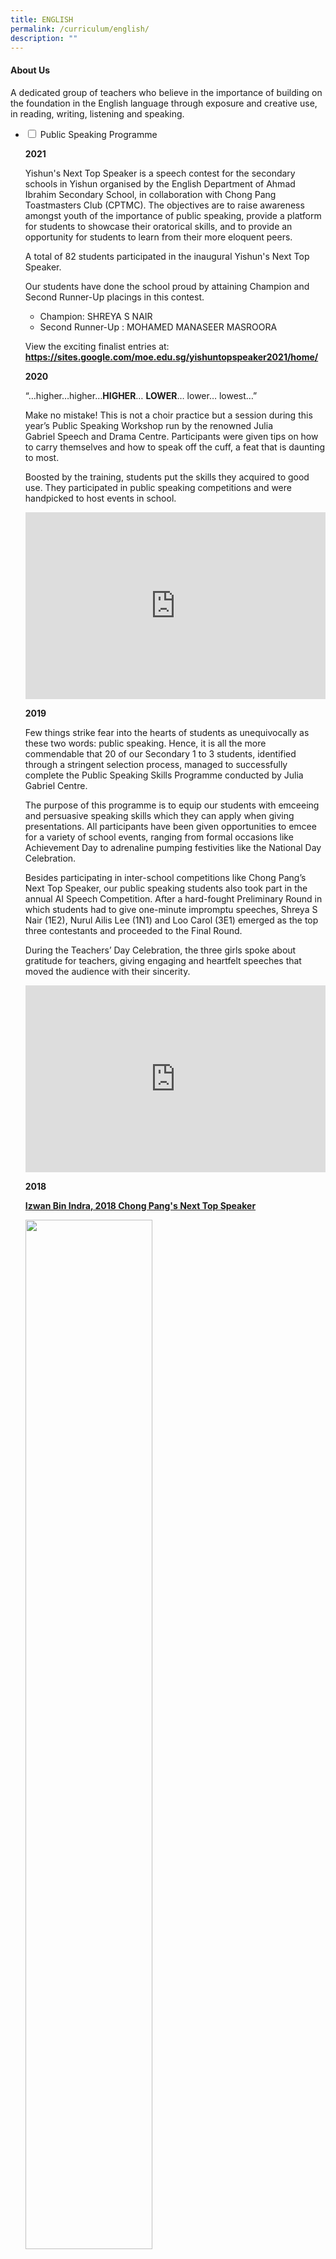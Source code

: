 ```yaml
---
title: ENGLISH
permalink: /curriculum/english/
description: ""
---
```

<h4><strong>About Us</strong></h4>
<p>A dedicated group of teachers who believe in the importance of building on the foundation in the English language through exposure and creative use, in reading, writing, listening and speaking.</p>
<ul class="jekyllcodex_accordion">
<li><input id="accordion1" type="checkbox" /> <label for="accordion1">Public Speaking Programme</label>
<div>
<p><strong>2021</strong></p>
<p>Yishun's Next Top Speaker is a speech contest for the secondary schools in Yishun organised by the English Department of Ahmad Ibrahim Secondary School, in collaboration with Chong Pang Toastmasters Club (CPTMC). The objectives are to raise awareness amongst youth of the importance of public speaking, provide a platform for students to showcase their oratorical skills, and to provide an opportunity for students to learn from their more eloquent peers.</p>
<p>A total of 82 students participated in the inaugural Yishun's Next Top Speaker.</p>
<p>Our students have done the school proud by attaining Champion and Second Runner-Up placings in this contest.</p>
<ul>
<li>Champion: SHREYA S NAIR</li>
<li>Second Runner-Up : MOHAMED MANASEER MASROORA</li>
</ul>
<p>View the exciting finalist entries at:<br /><strong><a href="https://sites.google.com/moe.edu.sg/yishuntopspeaker2021/home/" target="_blank" rel="noopener">https://sites.google.com/moe.edu.sg/yishuntopspeaker2021/home/</a></strong></p>
<p><strong>2020</strong></p>
<p>&ldquo;&hellip;higher&hellip;higher&hellip;<strong>HIGHER</strong>&hellip;&nbsp;<strong>LOWER</strong>&hellip; lower&hellip;&nbsp;lowest&hellip;&rdquo;&nbsp;</p>
<p>Make no mistake! This is not a choir practice but a session during this year&rsquo;s Public Speaking Workshop run by the renowned Julia Gabriel&nbsp;Speech and Drama Centre. Participants were given tips on how to carry themselves and how to speak off the cuff, a feat that is daunting to most.&nbsp;</p>
<p>Boosted by the training, students put the skills they acquired to good use. They participated in public speaking competitions and were handpicked to host events in school.&nbsp;</p>
<iframe src="https://docs.google.com/presentation/d/e/2PACX-1vRelctAs6vEGIvteXlFcwPGIq7O-H8dhSdmAYrsdP-QhE8MLPuEKuAP5aAnkjjjUe2TkD9aCYAlU_1f/embed?start=false&loop=false&delayms=5000" frameborder="0" width="480" height="299" allowfullscreen="true"></iframe>
<p><strong>2019</strong></p>
<p>Few things strike fear into the hearts of students as unequivocally as these two words: public speaking. Hence, it is all the more commendable that 20 of our Secondary 1 to 3 students, identified through a stringent selection process, managed to successfully complete the Public Speaking Skills Programme conducted by Julia Gabriel Centre.</p>
<p>The purpose of this programme is to equip our students with emceeing and persuasive speaking skills which they can apply when giving presentations. All participants have been given opportunities to emcee for a variety of school events, ranging from formal occasions like Achievement Day to adrenaline pumping festivities like the National Day Celebration.</p>
<p>Besides participating in inter-school competitions like Chong Pang&rsquo;s Next Top Speaker, our public speaking students also took part in the annual AI Speech Competition. After a hard-fought Preliminary Round in which students had to give one-minute impromptu speeches, Shreya S Nair (1E2), Nurul Ailis Lee (1N1) and Loo Carol (3E1) emerged as the top three contestants and proceeded to the Final Round.</p>
<p>During the Teachers&rsquo; Day Celebration, the three girls spoke about gratitude for teachers, giving engaging and heartfelt speeches that moved the audience with their sincerity.</p>
<iframe src="https://docs.google.com/presentation/d/e/2PACX-1vSW9X5r_ZX0z9Vm66AvR0soeD1sY39dImzcp_cpVt4EdDBTGbhq-1cmqiyg_1ZOzuTr6dvsr7y8Ulbl/embed?start=false&loop=false&delayms=5000" frameborder="0" width="480" height="299" allowfullscreen="true"></iframe>
<p><strong>2018</strong></p>
<p><strong><u>Izwan Bin Indra, 2018 Chong Pang's Next Top Speaker</u></strong></p>
<img style="width: 65%;" src="/images/Izwan%20Bin%20Indra_website.jpg" />
<p>Izwan Bin Indra (3E2) was declared 2018 Chong Pang's Next Top Speaker after battling with 8 other finalists. He exuded commanding stage presence and delivered his speech with conviction and flair. A pertinent speech (entitled Anti-social Social Network) wrapped in sincerity and adorned with a sprinkle of humour, it made us laugh, and it made us think. He also won the Crowd Favourite for Prepared Speech. Watch Izwan in action below.</p>
<div><iframe src="https://www.youtube.com/embed/dNcGpoXLMJ0" width="560" height="315" frameborder="0" allowfullscreen="allowfullscreen" data-mce-fragment="1"></iframe></div>
<p>Mercado Jose Gabriel Domingo (1E1) was the other finalist from Ahmad Ibrahim Secondary. Although he is only Secondary One, he delivered his speech with much confidence. Watch Gabriel in action below. <div>
<iframe src="https://www.youtube.com/embed/ayH2sCUvMqY" width="560" height="315" frameborder="0" allowfullscreen="allowfullscreen" data-mce-fragment="1"></iframe></div>
<p><strong><u>Winner of Unseen Poetry Debate at National Schools Literature Festival</u></strong></p>
<img style="width: 65%;" src="/images/Winner-of-Unseen-Poetry-Debate-at-National-Schools-Literature-Festival.jpg" />
<p>One may say it was beginner&rsquo;s luck that 4 students bagged a trophy in their maiden debate competition, but a stroke of luck it wasn&rsquo;t. With all the weeks of practice, mock debates with teachers, and video-calling to discuss and hone their arguments, these Pure Literature students from 4E3 demonstrated nothing less than pure grit and determination, scrutinising two poems in preparation for the Unseen Poetry Debate. New and inexperienced in debate they might have been, but won the praise of the judges they did for their close analysis. Winning despite being up against a debate-trained team from Evergreen Secondary School really gave these 4 young ladies a boost of confidence! Congratulations, Sarah, Sarefina, Serena and Chi Rou!</p>
<p>Winners<br />1. Sarah Tan Xin Hui 4E3<br />2. Sarefina Sindhu Victor 4E3<br />3. Yong Yi Xuan, Serena 4E3<br />4. Tay Chi Rou 4E3</p>
<p><strong><u>31st YMCA Plain English Speaking Awards (PESA)</u></strong></p>
<img style="width: 65%;" src="/images/PESA%20Logo.png" />
<p>This year, total of four students from the Public Speaking Programme represented the school to take part in the&nbsp;<strong><em>31st Plain English Speaking Awards (PESA)</em></strong>, an annual public-speaking competition organised by the YMCA.<br />Lau Jiaxi (1E2) and Loke Xin Yue (2N1) participated in the Lower Secondary category, while Chan Jun Da Edward (3E4) and Nawal bte Muhammad Mustafah (3E4) took part in the Upper Secondary category.</p>
<p><strong><u>Julia Gabriels Public Speaking Course</u></strong></p>
<iframe src="https://docs.google.com/presentation/d/e/2PACX-1vRgKilYeapq8csR4_XMUVfbu6g8qs3splismdBKRNrMLxfMOBqSwLPax3kTO1HrB2haRLKlbzlwDchY/embed?start=false&loop=false&delayms=5000" frameborder="0" width="480" height="299" allowfullscreen="true"></iframe>
<p>In its second year of running, the Julia Gabriels Public Speaking Course aims to provide opportunities for interested students to hone their public speaking skills.&nbsp;</p>
<p>The course consisted of a series of workshops conducted across Semester 1, where students were taught pronunciation, speech development, voice projection and improvisation.&nbsp;</p>
<p>After the programme, the participants were given opportunities to apply their public speaking skills in many school events and public speaking competitions. Students served as emcees in major events such as Achievement Day, and school celebrations such as Teachers&rsquo; Day and National Day. In addition, students also represented the school in public speaking competitions such as YMCA&rsquo;s Plain English Speaking Awards (PESA) and Chong Pang&rsquo;s Next Top Speaker 2017.</p>
<p>It was a joy to witness these students grow as confident and persuasive communicators.</p>
<p><strong>Participants</strong></p>
<table>
<tbody>
<tr>
<td>1E2</td>
<td>LEE WEE TECK</td>
<td>3E3</td>
<td>ATREYO BANERJEE</td>
</tr>
<tr>
<td>1E2</td>
<td>LAU JIA XI</td>
<td>3E3</td>
<td>SAREFINA SINDHU VICTOR</td>
</tr>
<tr>
<td>2E1</td>
<td>WONG WAI YI</td>
<td>3E3</td>
<td>IZZARILHAN B SELAMAT</td>
</tr>
<tr>
<td>2E1</td>
<td>DEEN LATOZA FEROZDEEN</td>
<td>3E4</td>
<td>CHAN JUN DA EDWARD</td>
</tr>
<tr>
<td>2E1</td>
<td>IZWAN B INDRA</td>
<td>3E4</td>
<td>NAWAL BTE MOHAMAD MUSTAFAH</td>
</tr>
<tr>
<td>2E3</td>
<td>THIAN YI EN</td>
<td>3E4</td>
<td>JESSICA LONG MEI YUN</td>
</tr>
<tr>
<td>2E3</td>
<td>LIM URNYI</td>
<td>3E4</td>
<td>KETHEESAN OLIVIA SURRTHI</td>
</tr>
<tr>
<td>2E4</td>
<td>ZURYN AISYAH BTE ZAINUDIN</td>
<td>3E4</td>
<td>FU KAILIN</td>
</tr>
<tr>
<td>2E4</td>
<td>NUR AMIRAH BTE ROHAIZAD</td>
<td>3E4</td>
<td>WANG XIN TIAN</td>
</tr>
<tr>
<td>2N1</td>
<td>LOKE XIN YUE</td>
<td>3N1</td>
<td>MOHAMED ANEESKHAN</td>
</tr>
<tr>
<td>2N1</td>
<td>TAN KAI YOUNG JEROME</td>
<td>3N2</td>
<td>VAISHNAVI VIGNESWARAN</td>
</tr>
<tr>
<td>3N2</td>
<td>SHAKIRA TEO ZIROU</td>
</tr>
<tr>
<td>3N2</td>
<td>MUHAMMAD NAZIRAN B NAZLAN</td>
</tr>
<tr>
<td>3T1</td>
<td>SHAUN LIM CHUANG YE</td>
</tr>
</tbody>
</table>
</div>
</li>
<li><input id="accordion2" type="checkbox" /> <label for="accordion2">Reading Programmes</label>
<div>
<p>Pupils develop the critical habit of reading to build knowledge, vocabulary as well as increase focus.</p>
<p>Below are some recommended titles:</p>
<ul>
<li><strong><a href="files/Fiction%20reading%20list.pdf" target="_blank" rel="noopener">Fiction Reading List</a></strong></li>
<li><strong><a href="/files/Popular%20Teen%20Series.pdf" target="_blank" rel="noopener">Popular Teen Series</a></strong></li>
<li><strong><a href="/files/Resource%20List%20for%20Teens%20-%20Horror.pdf" target="_blank" rel="noopener">Resource List for Teens - Horror</a></strong></li>
<li><strong><a href="/files/Resource%20List%20for%20Teens%20-%20Issues.pdf" target="_blank" rel="noopener">Resource List for Teens - Issues</a></strong></li>
<li><a href="/files/Resource%20List%20for%20Teens%20-%20Mystery.pdf" target="_blank" rel="noopener"><strong>Resource List for Teens - Mystery</a></strong></li>
</ul>
<p><strong><u>The AISS Reading Programme</u></strong></p>
<p>AI has been on the Read@NLB Programme since January 2015.&nbsp;<br />The focus has been to encourage and promote reading among our Lower Secondary students.&nbsp;<br />We closely track the reading habits of our students and set specific targets for the year.</p>
<p><strong><u>Think Green Jamboree</u></strong></p>
<p>Think Green Jamboree was held in Term 2, on the 10th of April 2017, and it was on the theme of the Environment and Climate Change. The reading genres of Science Fiction, Dystopia and others were explored, with screenings of documentaries on the theme of Saving the Environment. There were live music performances where a band was assembled, that played melodious tunes, with lyrics that developed the concept of a better Green Environment. There was also a hands-on, craft-making station where students created their own pieces of Art using recycled paper and other discarded material which was quite therapeutic! There was also the opportunity for students to formulate their thoughts and speak on specific aspects of the theme, based on taglines they happened to draw. In addition, there were Book Displays and readings on the Environment &amp; our Animal Friends. Students and teachers alike enjoyed the creation and use of the photo-booth, made of recycled materials with props.</p>
<iframe src="https://docs.google.com/presentation/d/e/2PACX-1vSnvDNUNPXWRj47yEsRK63oml5RhJH2deI48lT0YrAIwjgRfCEM-Uaaq7STc3vqBT_1u2hzy4yv_Ftn/embed?start=false&loop=false&delayms=5000" frameborder="0" width="480" height="299" allowfullscreen="true"></iframe>
<p><strong><u>Think Green Jamboree</u></strong></p>
<p>Held during the post-SA2 period, the October Jamboree &ndash; Spooktacular brought to students a series of activities and stories featuring the book genres of Horror and Thriller. One of the activities included a crime-scene investigation where students were challenged to solve a murder mystery at a staged crime scene. Students were also treated to a Movie Excerpt Screening to see how novels can come alive on screen. Excerpts of horror and thriller novels were read before the corresponding scenes of the same movies were screened. In addition, aspiring writers were encouraged to try their hand at writing two-sentence horror stories to scare their peers and teachers. Besides all these, students were also able to take photographs with their friends at the photo booth furnished with an array of masks and props. To top it all up, books written by acclaimed writers such as Stephen King and Dean Koontz were featured in an attention-grabbing book display that encouraged students to browse and borrow the books home.</p>
<iframe src="https://docs.google.com/presentation/d/e/2PACX-1vS31FMMpi_7dJnn895_pUYX7AQbP9aDUns7aBg-rAhFvxl-3zFM9iKerR1QsUVHU4pCWRSjZWMTixwr/embed?start=false&loop=false&delayms=5000" frameborder="0" width="480" height="299" allowfullscreen="true"></iframe>
</div>
</li>
<li><input id="accordion3" type="checkbox" /> <label for="accordion3">Writing Programme</label>
<div>
<p><span style="text-decoration: underline;"><strong>World Poetry Day</strong></span></p>
<p>Every year, on 21st March, the whole world celebrates all things poetry. This year, poetry has taken over AISS as the English and Literature department has planned a week-long series of activities to celebrate World Poetry Day.</p>
<img style="width: 75%;" src="/images/Students%20Poetry%20Display%20in%20the%20library.jpg" />
<p style="text-align: center;"><strong>Students&rsquo; Poetry Display in the library</strong></p>
<img style="width: 25%;" src="/images/Showcase%20of%20students%20poetry.jpg" align = "left" />
<p>The library showcased projects that were done by our Secondary 1 and 3 students. The Secondary 1 students designed album covers and created Instagram profiles to feature the main themes and characters of the two poetries they have learnt in class &ndash; &lsquo;On Turning Ten&rsquo; by Billy Collins and &lsquo;Tich Miller&rsquo; by Wendy Cope. The Secondary 3 students had a dramatic recital of the poems they were studying in class and recorded their recital in audio format. By scanning the QR code on display, AISS students got to listen to the recital performed by the students.</p>
<p>Another showcase was set up near the General Office and in front of the AI ARC. Our AI family was able to admire the good work of our Secondary 2 and 4 students who upcycled old library books by making inspirational blackout poetry from torn out pages.</p>
<p><strong>Showcase of students&rsquo; poetry near the General Office&nbsp;</strong></p>
<img style="width: 65%;" src="/images/Poems%20that%20reflect%20the%20theme%20of%20War%20and%20Conflict%20and%20The%20Pandemic.jpg" />
<p style="text-align: center;"><strong>Poems that reflect the theme of &lsquo;War and Conflict&rsquo; and &lsquo;The Pandemic&rsquo;</strong></p>
<img style="width: 65%;" src="/images/Students%20explored%20the%20theme%20of%20Animals%20and%20Wildlife.jpg" />
<p style="text-align: center;"><strong>Students explored the theme of &lsquo;Animals and Wildlife&rsquo; and express their ideas through poetry</strong></p>
<img style="width: 65%;" src="/images/Students%20enjoyed%20creating%20Instagram%20profiles%20and%20designing%20album%20covers.jpg" />
<p style="text-align: center;"><strong>Students enjoyed creating Instagram profiles and designing album covers to explore the characters from the poetry they studied in class</strong></p>
<p><span style="text-decoration: underline;"><strong>Launch of ContemplAtIons</strong></span></p>
<p>"ContemplAtIons" is a yearly anthology of short stories, poems, other writings and illustrations produced by the student participants of the EL Department's Creative Writing Programme. From 2020, to do our part for the environment, we shifted from print copies to digital e-publications. This has allowed the students to share their wonderful pieces with a wider audience and created a space for readers to engage with our writers. This year, we have Insta-poetry, rap videos, twin cinemas, self-illustrated e-books and Choose-You-Own-Adventure stories. It&rsquo;s a fiesta!</p>
<p>You can access the 2020 ContemplAtIons site here: <a href="https://sites.google.com/moe.edu.sg/contemplations-2020/home" target="_blank" rel="noopener">https://sites.google.com/moe.edu.sg/contemplations-2020/home</a></p>
<p>You can access the 2021 ContemplAtIons site here:&nbsp;<a href="https://sites.google.com/moe.edu.sg/contemplations2021/home" target="_blank" rel="noopener">https://sites.google.com/moe.edu.sg/contemplations2021/home</a></p>
<img style="width: 65%;" src="/images/Sahasra%20Chargonda%20from%203E1%20inviting%20Kevin%20Lin%20from%204E1%20to%20launch%20ContemplAtIons.jpg" />
<p style="text-align: center;"><strong>Sahasra Chargonda from 3E1 inviting Kevin Lin from 4E1 to launch &ldquo;ContemplAtIons&rdquo; by reciting an extract from his poem.</strong></p>
<img src="/images/mnc.png">
<p style="text-align: center;"><strong>Marsha &lsquo;Ardyana from 3N1 and Celest Loh from 2E4 reciting extracts of their poems and short stories.&nbsp;</strong></p>
<p><span style="text-decoration: underline;"><strong>The Queens&rsquo; Commonwealth Essay Competition 2021</strong></span></p>
<img style="width: 50%;" src="/images/Commonwealth%20Essay%20Competition%20logo.jpg" />
<div style="text-align: center;">Award Winners from Ahmad Ibrahim Secondary School&nbsp;</div>
<div style="text-align: center;">&nbsp;</div>
<div>
<div style="text-align: center;"><strong>Gold Award Winner</strong></div>
<div style="text-align: center;">4N2 Ang Jun Kai Ryan (<strong><u><a href="/files/SENIOR%204N2%20ANG%20JUN%20KAI%20RYAN.pdf" target="_blank" rel="noopener">Write Up</a></u></strong>)</div>
<div>
<table>
<tbody>
<tr>
<th style="text-align: center;" colspan="2">Silver Award Winners</th>
</tr>
<tr style="text-align: center;">
<td>1E1 EVA LEONG YU HUA</td>
<td>3E2 RAIF RUSYDI BIN YUSOFF</td>
</tr>
<tr style="text-align: center;">
<td>2E1 ADITYA SONU NAIR</td>
<td>3E3 RIFQY HADY BIN MOHAMMAD HADI</td>
</tr>
<tr style="text-align: center;">
<td>2E1 HANNAH ATHIRAH BINTE MOHAMED HAZEN</td>
<td>3E4 KDEN TAN MICHAEL</td>
</tr>
<tr style="text-align: center;">
<td>&nbsp;2E2 SAHASRA CHARGONDA</td>
<td>&nbsp;4E1 EUGENE WONG YONG QUAN</td>
</tr>
<tr style="text-align: center;">
<td>2N1 MARSHA ARDYANA BINTE SHAHIMAN AZMI</td>
<td>4E2 TAN JING XUAN&nbsp;</td>
</tr>
<tr style="text-align: center;">
<td>3E1 MIGUEL LOUIS LACSON MALELANG</td>
<td>4E3 SADHANA BALAJI MALUR</td>
</tr>
<tr style="text-align: center;">
<td>3E1 PHUA YONG LE</td>
<td>4N2 CELESTE WONG</td>
</tr>
<tr style="text-align: center;">
<td>4N2 CHONG ZI HUI ELENA</td>
</tr>
<tr style="text-align: center;">
<td>4N2 DAYANA BINTE ABDUL HADDY</td>
</tr>
</tbody>
</table>
</div>
<div style="text-align: center;"><strong>Bronze Award Winners</strong></div>
<div>
<table>
<tbody>
<tr style="text-align: center;">
<td>1E1 CALEB NG</td>
<td>3E1 SHERNICE SAH JIA YI</td>
</tr>
<tr style="text-align: center;">
<td>1E1 GORDON TAY</td>
<td>3E1 REGINA SEOW PEI YANG</td>
</tr>
<tr style="text-align: center;">
<td>1E1 MOHAMMED AARYAN HAZIM</td>
<td>3E1 LIM SWEE HONG&nbsp;</td>
</tr>
<tr style="text-align: center;">
<td>2E1 CARIS CHEW XIN RU</td>
<td>3E1 JOANN ROSHNI MARIADOS</td>
</tr>
<tr style="text-align: center;">
<td>2E1 MAYA ZARIFAH BINTE ZULKANAI</td>
<td>3E1 ANGELIN KOH JIA EN</td>
</tr>
<tr style="text-align: center;">
<td>2E1 XING WEI TAN</td>
<td>3E4 HAAZIQ RAIF BIN AZLAN</td>
</tr>
<tr style="text-align: center;">
<td>2E1 HEIDI CHNG</td>
<td>4E3 NUR RESHKA AYESHA BINTE GULAM</td>
</tr>
<tr style="text-align: center;">
<td>2N1 MUHAMMED MATIN MIRZA BIN&nbsp;ABDULLAH</td>
<td>4E3 NUR HAZIMAH BINTE MOHD REZAL</td>
</tr>
<tr style="text-align: center;">
<td>&nbsp;2N1 NUR KAMARIAH IHSAN BINTE&nbsp;MUCHSIN DAHALAN</td>
<td>4N2 ADRE BIN ALFIYAN</td>
</tr>
<tr style="text-align: center;">
<td>2N1 NICHOLAS TANG ZHIJIE</td>
<td>4N2 ASHRIEL AFIQ BIN ANUAR</td>
</tr>
<tr style="text-align: center;">
<td>2N1 NYLA BATRISYIA EVBUOMWAN</td>
<td>4N2 DARREN SIM ZHE ZHENG</td>
</tr>
<tr style="text-align: center;">
<td>2T2 ADLIN ILYANA AZMAN</td>
<td>4N2 NAYLI FRYSHA JEFFERY</td>
</tr>
<tr style="text-align: center;">
<td>3E1 CHLOE HO YI XUAN</td>
<td>4N2 NG WEI QIANG PERRY</td>
</tr>
<tr style="text-align: center;">
<td>3E1 NADIRA AISYAH SHAHRIN</td>
<td>4N2 NG WEN XI</td>
</tr>
<tr style="text-align: center;">
<td>3E1 ZHENG JINGXUAN</td>
<td>4N2 NUR ALISHAH MUHAMMAD NUR MUBIIN</td>
</tr>
<tr style="text-align: center;">
<td>3E1 VICKY ANG HUIQI</td>
<td>4N2 NURUL HANIS BINTE ROSLI</td>
</tr>
<tr style="text-align: center;">
<td>3E1 MUHAMMAD KHAIRUN RAIYAN</td>
<td>4N2 PUTERI RINA MARIANA BINTE RA'INE</td>
</tr>
<tr style="text-align: center;">
<td>3E1 MAK KAI XIN</td>
<td>4N2 SHARFINA BINTE MUHAMMAD&nbsp;SHAHRIZAL</td>
</tr>
<tr>
<td style="text-align: center;">3E1 TAN YI XUAN</td>
<td style="text-align: center;">4N2 TAN IG JUN, KEANE&nbsp;</td>
</tr>
</tbody>
</table>
</div>
<p><span style="text-decoration: underline;"><strong>The Queens&rsquo; Commonwealth Essay Competition 2020</strong></span></p>
<img style="width: 50%;" src="/images/Commonwealth%20Essay%20Competition%20logo.jpg" />
<div style="text-align: center;">Award Winners from Ahmad Ibrahim Secondary School&nbsp;</div>
<div style="text-align: center;">&nbsp;</div>
<div style="text-align: center;"><strong>Junior Category</strong></div>
<div style="text-align: center;"><strong>Silver Award Winners</strong></div>
<div style="text-align: center;">1E1 Maya Zarifah Binte Zulkana (<strong><a href="/files/S1-E1%20MAYA%20ZARIFAH%20BINTE%20ZULKANAI.pdf" target="_blank" rel="noopener">Write up</a></strong>)</div>
<div style="text-align: center;">1E1 Rachel Chew Rui Qi&nbsp;(<strong><a href="/files/S1-E1%20RACHEL%20CHEW%20RUI%20QI.pdf" target="_blank" rel="noopener">Write up</a></strong>)</div>
<div style="text-align: center;">1E2 Dawn Alethea Lowe En&nbsp;(<strong><a href="/files/poem_1E2_Dawn%20Alethea%20Lowe%20En_136%20.pdf" target="_blank" rel="noopener">Write up</a></strong>)</div>
<div style="text-align: center;">1E3 Tan Xing Ting Gracia&nbsp;(<strong><a href="/files//Tan%20Xing%20Ting%20Gracia_1E3.pdf" target="_blank" rel="noopener">Write up</a></strong>)</div>
<div style="text-align: center;">&nbsp;</div>
<div style="text-align: center;"><strong>Bronze Award Winners</strong></div>
<div style="text-align: center;">1E1 Haryz Aiman Bin Mohamed Sophian</div>
<div style="text-align: center;">1E1 Heidi Chng</div>
<div style="text-align: center;">1E1 Loh Yi-An Ian</div>
<div style="text-align: center;">1E1 Phoebe Michelle Tan Wen Jin</div>
<div style="text-align: center;">1E3 Hana Nurhusna</div>
<div style="text-align: center;">1E3 Klenn Yuan Jun Teo</div>
<div style="text-align: center;">1E3 Lekisha M</div>
<div style="text-align: center;">1E3 Masroora Mohamed Manaseer</div>
<div style="text-align: center;">1E4 Ng Jun Xi, Brayden</div>
<div style="text-align: center;">1E4 Sim Shi Ting</div>
<div style="text-align: center;">2E2 Audreya Suvanto</div>
<div style="text-align: center;">&nbsp;</div>
<div style="text-align: center;"><strong>Senior Category</strong></div>
<div style="text-align: center;"><strong>Silver Award Winners</strong></div>
<div style="text-align: center;">2E2 Nadira Aisyah Shahrin&nbsp;(<strong><a href="https://ahmadibrahimsec.moe.edu.sg/qql/slot/u529/Curriculum/English/Commonwealth%20Essay%20Competition/Writeup/Nadira%20Aisyah%20Shahrin_2E2.pdf" target="_blank" rel="noopener">Write up</a></strong>)</div>
<div style="text-align: center;">4E3 Winston Leong&nbsp;(<strong><a href="https://ahmadibrahimsec.moe.edu.sg/qql/slot/u529/Curriculum/English/Commonwealth%20Essay%20Competition/Writeup/Winston%20Leong_4E3.pdf" target="_blank" rel="noopener">Write up</a></strong>)</div>
<div style="text-align: center;">&nbsp;</div>
<div style="text-align: center;"><strong>Bronze Award Winners</strong></div>
<div style="text-align: center;">4N1 Joey Chong Jing Yee</div>
<div style="text-align: center;">4N2 Almagro Karl Drew Rubio</div>
<div style="text-align: center;">4N2 Dewi Diantirani Binte M Mohamed Salleh</div>
<div style="text-align: center;">4N2 Ru Bing Rachel</div>
<p><span style="text-decoration: underline;"><strong>Creative Writing Camp</strong></span></p>
<p><strong>2020</strong></p>
<p>With their eyebrows knitted, eyes averted and lips pursed, student-writers sat deep in thought as they analysed sample texts and pondered on feedback given on their submitted work. Due to the Circuit Breaker in May, the discussions for this year&rsquo;s workshop were held online.&nbsp;</p>
<p>&ldquo;Authenticity! Authenticity!&rdquo; The students were hounded on the need to write from their hearts to capture the real essence of everyday life in their works.</p>
<p>Despite the psychological distance inherent on virtual platforms, the students rose to the challenge and made each session vibrant with their insightful sharing. Their creative works will be consolidated in this year&rsquo;s edition of Contemplations!, supported with student illustrations.</p>
<p><strong>2019</strong></p>
<iframe src="https://docs.google.com/presentation/d/e/2PACX-1vREKyhRlKNy57qR4RUmBT-KzNQvLzADpB87YlrJbXo0Be_f6mi8Dmg6jhqFYuepEHjgXjfndJ0LQWSv/embed?start=false&loop=false&delayms=5000" frameborder="0" width="480" height="299" allowfullscreen="true"></iframe>
<p>&ldquo;Tap, tap, tap&rdquo; is the crisp sound of the keyboard that brings words to the page. Slowly but surely, a conflict is brewing, a character is breathing, a scene is forming&hellip; and a story is born. Its creators are none other than aspiring student writers at the Creative Writing Camp. This is where they learn to craft effective dialogue, create engaging plots and bring their characters to life.</p>
<p>If one thinks that story writing is a lone, arduous process, we have new forms of assistance this year. Student facilitators &ndash; campers from the year before &ndash; were roped in to guide their peers. Teacher mentors were also assigned to provide close support throughout the journey. We hope that with the support of teachers and friends, student writers will embrace this long-drawn but gratifying process<br />of story-making!</p>
<p>In fact, this endeavour to stretch our budding young writers began just 3 years ago, and in celebration of their talents, their stories were showcased in a Book Launch and Signing session. Contemplations, a collection of short stories written by students from the previous 2 years, was published. They had the coveted opportunity to do what professional writers do &ndash; share their stories in a teacher-facilitated interview before student fans and supporters. Rewarding was it to see friends and schoolmates marvelling at these handwritten works&hellip; and not forgetting, jostling for an autograph!</p>
<p><span style="text-decoration: underline;"><strong>The Queens&rsquo; Commonwealth Essay Competition 2017</strong></span></p>
<img style="width: 50%;" src="/images/Commonwealth%20Essay%20Competition%20logo.jpg" />
<p>The Queen&rsquo;s Commonwealth Essay Competition is the world&rsquo;s oldest schools&rsquo; international writing competition, managed by The Royal Commonwealth Society since 1883. Every year, it offers all Commonwealth youth aged 18 and under the opportunity to express their hopes for the future, opinions of the present, and thoughts on the past through the written word. The competition is used by individuals and teachers to build confidence, develop writing skills, support creativity and encourage critical thinking, using literacy to empower young people to become global citizens.<br />This year&rsquo;s theme invited young people to reflect on the topic of &lsquo;A Commonwealth for Peace&rsquo;. Over 12,300 young people from across the Commonwealth entered the Competition.<br />Among the 18 entries from Ahmad Ibrahim Secondary School, the following three students achieved commendable results:</p>
<img style="width: 65%;" src="/images/2017_1027-7.jpg" />
<p style="text-align: center;"><strong>Gold Award:</strong>&nbsp;Allyn Tay Shi Yi (2E4)<br /><strong>Silver Award:</strong>&nbsp;Leong Wai Yip Winston (1E3)<br /><strong>Bronze Award:</strong>&nbsp;Chloe Kaitlyn Leung Hui En (2E2)</p>
<p><strong><u>Creative Writing Camp 2017</u></strong></p>
<p>15 students were selected to participate in the Creative Writing Camp held from 1 to 2 June. Students were exposed to different approaches to writing, the creative process, writing tips and various other skills. They were also offered a glimpse into the world of publishing and had a go writing as professional writers write. It was truly an eye-opening experience.</p>
<p>Through the activities and gruelling hours spent at the camp, students built on each other&rsquo;s strengths, sharpened each other&rsquo;s writing and enhanced their own writing style and story. The results? Breath-taking short stories that deserve a place in a book. No less.</p>
<iframe src="https://docs.google.com/presentation/d/e/2PACX-1vTX-K6RkLvqwe668bFwjqWkdZmdLD4GVlCuScmSOtLuhVQ71foTaxPsTywklw6KmCZAbs47ySJjllKP/embed?start=false&loop=false&delayms=5000" frameborder="0" width="480" height="299" allowfullscreen="true"></iframe>
</div>
</li>
<li><input id="accordion4" type="checkbox" /> <label for="accordion4">Events</label>
<div>
<p><strong><u>English Language Day</u></strong></p>
<p>The annual English Language Day is designed to develop students&rsquo; English language skills through fun and interactive platforms.</p>
<p>This year, the event was divided into two segments &ndash; the Dare to Read segment and the mini games. In both segments, the students were involved in interactive games which build on their English skills, such as listening, viewing, reading and speaking.</p>
<p>In the Dare to Read segment, students were challenged to read snippets of short stories and infographics to answer quizzes. The students were competitive and won themselves many prizes.</p>
<p>For the mini games, students competed with one another in group-based games that widened their library of idioms and vocabulary. At the Taboo station, many of the students had to delve deep into their vocabulary bank to find suitable words to describe what were on their cards. They sure had a lot of fun!</p>
<iframe src="https://docs.google.com/presentation/d/e/2PACX-1vS-xlARiuuCqddDNqClWRLyAgDGx5NA14bX870vrPKOW5ZxH-H6iO9mMzvhXX2jBMHEtctTTQ6r1YwI/embed?start=false&loop=false&delayms=5000" frameborder="0" width="960" height="569" allowfullscreen="true"></iframe>
</div>
</li>
<li><input id="accordion5" type="checkbox" /> <label for="accordion5">Achievements</label>
<div>
<p><span style="text-decoration: underline;"><strong>The Queens&rsquo; Commonwealth Essay Competition 2020</strong></span></p>
<img style="width: 50%;" src="/images/Commonwealth%20Essay%20Competition%20logo.jpg" />
<div style="text-align: center;">Award Winners from Ahmad Ibrahim Secondary School&nbsp;</div>
<div style="text-align: center;">&nbsp;</div>
<div style="text-align: center;"><strong>Junior Category</strong></div>
<div style="text-align: center;"><strong>Silver Award Winners</strong></div>
<div style="text-align: center;">1E1 Maya Zarifah Binte Zulkana (<strong><a href="/files/S1-E1%20MAYA%20ZARIFAH%20BINTE%20ZULKANAI.pdf" target="_blank" rel="noopener">Write up</a></strong>)</div>
<div style="text-align: center;">1E1 Rachel Chew Rui Qi&nbsp;(<strong><a href="/files/S1-E1%20RACHEL%20CHEW%20RUI%20QI.pdf" target="_blank" rel="noopener">Write up</a></strong>)</div>
<div style="text-align: center;">1E2 Dawn Alethea Lowe En&nbsp;(<strong><a href="/files/poem_1E2_Dawn%20Alethea%20Lowe%20En_136%20.pdf" target="_blank" rel="noopener">Write up</a></strong>)</div>
<div style="text-align: center;">1E3 Tan Xing Ting Gracia&nbsp;(<strong><a href="/files//Tan%20Xing%20Ting%20Gracia_1E3.pdf" target="_blank" rel="noopener">Write up</a></strong>)</div>
<div style="text-align: center;">&nbsp;</div>
<div style="text-align: center;"><strong>Bronze Award Winners</strong></div>
<div style="text-align: center;">1E1 Haryz Aiman Bin Mohamed Sophian</div>
<div style="text-align: center;">1E1 Heidi Chng</div>
<div style="text-align: center;">1E1 Loh Yi-An Ian</div>
<div style="text-align: center;">1E1 Phoebe Michelle Tan Wen Jin</div>
<div style="text-align: center;">1E3 Hana Nurhusna</div>
<div style="text-align: center;">1E3 Klenn Yuan Jun Teo</div>
<div style="text-align: center;">1E3 Lekisha M</div>
<div style="text-align: center;">1E3 Masroora Mohamed Manaseer</div>
<div style="text-align: center;">1E4 Ng Jun Xi, Brayden</div>
<div style="text-align: center;">1E4 Sim Shi Ting</div>
<div style="text-align: center;">2E2 Audreya Suvanto</div>
<div style="text-align: center;">&nbsp;</div>
<div style="text-align: center;"><strong>Senior Category</strong></div>
<div style="text-align: center;"><strong>Silver Award Winners</strong></div>
<div style="text-align: center;">2E2 Nadira Aisyah Shahrin&nbsp;(<strong><a href="https://ahmadibrahimsec.moe.edu.sg/qql/slot/u529/Curriculum/English/Commonwealth%20Essay%20Competition/Writeup/Nadira%20Aisyah%20Shahrin_2E2.pdf" target="_blank" rel="noopener">Write up</a></strong>)</div>
<div style="text-align: center;">4E3 Winston Leong&nbsp;(<strong><a href="https://ahmadibrahimsec.moe.edu.sg/qql/slot/u529/Curriculum/English/Commonwealth%20Essay%20Competition/Writeup/Winston%20Leong_4E3.pdf" target="_blank" rel="noopener">Write up</a></strong>)</div>
<div style="text-align: center;">&nbsp;</div>
<div style="text-align: center;"><strong>Bronze Award Winners</strong></div>
<div style="text-align: center;">4N1 Joey Chong Jing Yee</div>
<div style="text-align: center;">4N2 Almagro Karl Drew Rubio</div>
<div style="text-align: center;">4N2 Dewi Diantirani Binte M Mohamed Salleh</div>
<div style="text-align: center;">4N2 Ru Bing Rachel</div>
<p><strong><u>Izwan Bin Indra, 2018 Chong Pang's Next Top Speaker</u></strong></p>
<img style="width: 65%;" src="/images/Izwan%20Bin%20Indra_website.jpg" />
<p>Izwan Bin Indra (3E2) was declared 2018 Chong Pang's Next Top Speaker after battling with 8 other finalists. He exuded commanding stage presence and delivered his speech with conviction and flair. A pertinent speech (entitled Anti-social Social Network) wrapped in sincerity and adorned with a sprinkle of humour, it made us laugh, and it made us think. He also won the Crowd Favourite for Prepared Speech. Watch Izwan in action below.</p>
<div><iframe src="https://www.youtube.com/embed/dNcGpoXLMJ0" width="560" height="315" frameborder="0" allowfullscreen="allowfullscreen" data-mce-fragment="1"></iframe></div>
<p>Mercado Jose Gabriel Domingo (1E1) was the other finalist from Ahmad Ibrahim Secondary. Although he is only Secondary One, he delivered his speech with much confidence. Watch Gabriel in action below. <div>
<iframe src="https://www.youtube.com/embed/ayH2sCUvMqY" width="560" height="315" frameborder="0" allowfullscreen="allowfullscreen" data-mce-fragment="1"></iframe></div>
<p><strong><u>Winner of Unseen Poetry Debate at National Schools Literature Festival</u></strong></p>
<img style="width: 65%;" src="/images/Winner-of-Unseen-Poetry-Debate-at-National-Schools-Literature-Festival.jpg" />
<p>One may say it was beginner&rsquo;s luck that 4 students bagged a trophy in their maiden debate competition, but a stroke of luck it wasn&rsquo;t. With all the weeks of practice, mock debates with teachers, and video-calling to discuss and hone their arguments, these Pure Literature students from 4E3 demonstrated nothing less than pure grit and determination, scrutinising two poems in preparation for the Unseen Poetry Debate. New and inexperienced in debate they might have been, but won the praise of the judges they did for their close analysis. Winning despite being up against a debate-trained team from Evergreen Secondary School really gave these 4 young ladies a boost of confidence! Congratulations, Sarah, Sarefina, Serena and Chi Rou!</p>
<p>Winners<br />1. Sarah Tan Xin Hui 4E3<br />2. Sarefina Sindhu Victor 4E3<br />3. Yong Yi Xuan, Serena 4E3<br />4. Tay Chi Rou 4E3</p>
<p><span style="text-decoration: underline;"><strong>The Queens&rsquo; Commonwealth Essay Competition 2017</strong></span></p>
<img style="width: 50%;" src="/images/Commonwealth%20Essay%20Competition%20logo.jpg" />
<p><strong><u>International Competitions and Assessments for Schools (ICAS) English Competition</u></strong></p>
<p><strong><u>2017</u></strong></p>
<p>62 students from Secondary One and Secondary Two took part in the 2017 ICAS English assessment organised by the University of New South Wales. In this international assessment, students are assessed in their reading and language skills, where they are required to locate, identify, interpret, infer and synthesise information in and about texts.</p>
<p>This year, the school achieved a total of 5 Distinction, 22 Credit and 5 Merit awards.</p>
<p style="text-align: center;"><strong>Distinction</strong></p>
<table style="margin-left: auto; margin-right: auto; height: 54px;">
<tbody>
<tr style="height: 18px;">
<td style="height: 18px; width: 278.469px;">1E1 Hulda Grace Teo</td>
<td style="height: 18px; width: 237.391px;">2E3 Beer-Sheba Tan</td>
</tr>
<tr style="height: 18px;">
<td style="height: 18px; width: 278.469px;">1E4 Alysia Nadia Binte Mohamed Satria</td>
<td style="height: 18px; width: 237.391px;">2E4 Chaves John Benryk Barnedo</td>
</tr>
<tr style="height: 18px;">
<td style="height: 18px; width: 278.469px;">1E4 Lim Yue Long, Xavier</td>
</tr>
</tbody>
</table>
<p style="text-align: center;"><strong>Credit</strong></p>
<table style="margin-left: auto; margin-right: auto;">
<tbody>
<tr>
<td>1E1 Muhammad Mujahid Bin Nazaruddin</td>
<td>1E4 Hiap Xin Yi Darleene</td>
</tr>
<tr>
<td>1E2 Tan Qing Wen</td>
<td>1E4 Lee Yong Wei</td>
</tr>
<tr>
<td>1E2 Ammar Fariheen Bin Shaffiq</td>
<td>1E4 Lucas Tan Jia Le</td>
</tr>
<tr>
<td>1E2 Angel Oh Shi Qi</td>
<td>1E4 Shanice Tan Hui</td>
</tr>
<tr>
<td>1E2 Chong Kar Yan</td>
<td>2E2 Erni Faizah Bte Iskandar</td>
</tr>
<tr>
<td>1E2 Heng Jin Long</td>
<td>2E2 John Kenneth Layba Agpaoa</td>
</tr>
<tr>
<td>1E2 Isabel Hah Rui En</td>
<td>2E2 Nicole Kayle Penaanda Dacumos</td>
</tr>
<tr>
<td>1E2 Muhammad Ilhan Bin Emran</td>
<td>2E3 John Rajan Kenisha Janet</td>
</tr>
<tr>
<td>1E2 Sammi Wong Zi He</td>
<td>2E3 Ernest Ng Ming Yi</td>
</tr>
<tr>
<td>1E2 Seah Ka Min</td>
<td>2E4 Nyimas Fasya 'Ayuni Bte K M H</td>
</tr>
<tr>
<td>1E3 Beh Long Jek Lucius</td>
<td>2N1 Nyla Chempaka Dewi Bte I</td>
</tr>
</tbody>
</table>
<p style="text-align: center;"><strong>Merit</strong></p>
<table style="margin-left: auto; margin-right: auto;">
<tbody>
<tr>
<td>1E2 Chua Chong Yee Keith</td>
<td>2E4 Nova Litty Augustine</td>
</tr>
<tr>
<td>1E3 Leong Wai Yip Winston</td>
<td>2N2 Ariel Kwa Jie Yun</td>
</tr>
<tr>
<td>1E4 Puar Chin Yi, Theseus</td>
</tr>
</tbody>
</table>
<p><strong><u>2016</u></strong></p>
<p>The International Competitions and Assessments for Schools (ICAS) assesses and measures how students fare on an international scale, involving over two million students from over 20 countries each year. In 2016, 35 Secondary One students were selected to participate in the ICAS English Competition, of which 14 received Certificates of Credit and Merit. Mave Ong (1E2) was awarded the Certificate of Distinction, which recognises participants who scored the top 11% of their cohort.</p>
<table>
<tbody>
<tr>
<td style="text-align: center;" colspan="2" width="601">
<p><strong>ICAS English Competition Awardees</strong></p>
</td>
</tr>
<tr>
<td style="text-align: center;" colspan="2" width="601">
<p><strong>Distinction</strong></p>
</td>
</tr>
<tr>
<td style="text-align: center;" colspan="2" width="601">
<p>Mave Ong Qing Xuan(1E2)</p>
</td>
</tr>
<tr>
<td style="text-align: center;" colspan="2" width="601">
<p><strong>Credit</strong></p>
</td>
</tr>
<tr>
<td style="text-align: center;" width="301">
<p>Austin Q. Hilario (1E1)</p>
</td>
<td style="text-align: center;" width="301">
<p>Deen Latoza Ferozdeen (1E1)</p>
</td>
</tr>
<tr>
<td style="text-align: center;" width="301">
<p>Wong Wai Yi (1E1)</p>
</td>
<td style="text-align: center;" width="301">
<p>Erni Faizah Bte Iskandar (1E2)</p>
</td>
</tr>
<tr>
<td style="text-align: center;" width="301">
<p>Nicole Kayle Penaanda Dacumos (1E2)</p>
</td>
<td style="text-align: center;" width="301">
<p>Chaves John Benryk Barnedo (1E4)</p>
</td>
</tr>
<tr>
<td style="text-align: center;" width="301">
<p>Jessie Phay Jie Xin (1E4)</p>
</td>
<td style="text-align: center;" width="301">
<p>Nova Litty Augustine (1E4)</p>
</td>
</tr>
<tr>
<td style="text-align: center;" width="301">
<p>Zuryn Aisyah Bte Zainudin (1E4)</p>
</td>
<td style="text-align: center;" width="301">
<p>Ariel Kwa Jie Yun (1E2)</p>
</td>
</tr>
<tr>
<td style="text-align: center;" colspan="2" width="601">
<p><strong>Merit</strong></p>
</td>
</tr>
<tr>
<td style="text-align: center;" width="301">
<p>John Kenneth Layba Agpaoa (1E2)</p>
</td>
<td style="text-align: center;" width="301">
<p>Beer-Sheba Tan (1E3)</p>
</td>
</tr>
<tr>
<td style="text-align: center;" width="301">
<p>Ernest Ng Ming Yi (1E3)</p>
</td>
<td style="text-align: center;" width="301">
<p>Amanndave Singh Bessi (1N2)</p>
</td>
</tr>
</tbody>
</table>
<p><strong><u>Chong Pang&rsquo;s Next Top Speakers 2016</u></strong><strong><br /></strong></p>
<p>Chong Pang&rsquo;s Next Top Speakers (CPNTS) is an annual inter-school public speaking contest organised by Chong Pang Toastmasters Club. Gladys Law from 2E2 and Izzarilhan bin Selamat from 2E3 were among the 9 finalists in CPNTS 2016, which saw 67 contestants from six secondary schools in Yishun participating in the competition.</p>
<img style="width: 50%;" src="/images/tngladys.jpg" />
<p style="text-align: center;">Finalist- Gladys Law (2E2)</p>
<img style="width: 50%;" src="/images/tnlzz.jpg" />
<p style="text-align: center;">Finalist- Izzarilhan bin Selamat (2E3)</p>
</div>
</li>
<li><input id="accordion6" type="checkbox" /> <label for="accordion6">Organisation Chart</label>
<div>
<table style="margin-left: auto; margin-right: auto;">
<tbody>
<tr>
<th style="text-align: center;">Name</th>
<th style="text-align: center;">Ext No.</th>
</tr>
<tr style="text-align: center;">
<td>Mdm Nah Ser Yen (HOD / EL)</td>
<td>9017</td>
</tr>
<tr style="text-align: center;">
<td>Mr Burton Row (ST / Lit EL)</td>
<td>9035</td>
</tr>
<tr style="text-align: center;">
<td>Mdm Heng Chun Wei Esther (ST / EL)</td>
<td>9040</td>
</tr>
<tr style="text-align: center;">
<td>Mr M Siva Balan (HOD / CCE)</td>
<td>9018</td>
</tr>
<tr style="text-align: center;">
<td>Mr Kesavan Ramakrishnan</td>
<td>9031</td>
</tr>
<tr style="text-align: center;">
<td>Mrs Lilian Cheong</td>
<td>9031</td>
</tr>
<tr style="text-align: center;">
<td>Mdm Koh Pei Pei Jennifer</td>
<td>9041</td>
</tr>
<tr style="text-align: center;">
<td>Mr Tan Hong Chan</td>
<td>9038</td>
</tr>
<tr style="text-align: center;">
<td>Mr Tan Wei Hong</td>
<td>9043</td>
</tr>
<tr style="text-align: center;">
<td>Miss Toh Hui Teng, Hazel</td>
<td>9034</td>
</tr>
</tbody>
</table>
</div>
</li>
</ul>